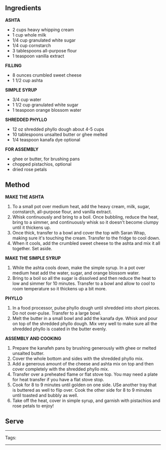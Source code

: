
## Ingredients

**ASHTA**

- 2 cups heavy whipping cream
- 1 cup whole milk
- 1/4 cup granulated white sugar
- 1/4 cup cornstarch
- 3 tablespoons all-purpose flour
- 1 teaspoon vanilla extract

**FILLING**

- 8 ounces crumbled sweet cheese
- 1 1/2 cup ashta

**SIMPLE SYRUP**

- 3/4 cup water
- 1 1/2 cup granulated white sugar
- 1 teaspoon orange blossom water

**SHREDDED PHYLLO**

- 12 oz shredded phyllo dough about 4-5 cups
- 10 tablespoons unsalted butter or ghee melted
- 1/4 teaspoon kanafa dye optional

**FOR ASSEMBLY**

- ghee or butter, for brushing pans
- chopped pistachios, optional
- dried rose petals
## Method

**MAKE THE ASHTA**

1. To a small pot over medium heat, add the heavy cream, milk, sugar, cornstarch, all-purpose flour, and vanilla extract.
2. Whisk continuously and bring to a boil. Once bubbling, reduce the heat, bring to a simmer, and continuously whisk so it doesn't become clumpy until it thickens up.
3. Once thick, transfer to a bowl and cover the top with Saran Wrap, making sure it's touching the cream. Transfer to the fridge to cool down.
4. When it cools, add the crumbled sweet cheese to the ashta and mix it all together. Set aside.

**MAKE THE SIMPLE SYRUP**

1. While the ashta cools down, make the simple syrup. In a pot over medium heat add the water, sugar, and orange blossom water.
2. Bring to a boil so all the sugar is dissolved and then reduce the heat to low and simmer for 10 minutes. Transfer to a bowl and allow to cool to room temperature so it thickens up a bit more.

**PHYLLO**

1. In a food processor, pulse phyllo dough until shredded into short pieces. Do not over-pulse. Transfer to a large bowl.
2. Melt the butter in a small bowl and add the kanafa dye. Whisk and pour on top of the shredded phyllo dough. Mix very well to make sure all the shredded phyllo is coated in the butter evenly.

**ASSEMBLY AND COOKING**

1. Prepare the kanafeh pans by brushing generously with ghee or melted unsalted butter.
2. Cover the whole bottom and sides with the shredded phyllo mix.
3. Add a generous amount of the cheese and ashta mix on top and then cover completely with the shredded phyllo mix.
4. Transfer over a preheated flame or flat stove top. You may need a plate for heat transfer if you have a flat stove stop.
5. Cook for 8 to 9 minutes until golden on one side. USe another tray that is buttered as well to flip over. Cook the other side for 8 to 9 minutes until toasted and bubbly as well.
6. Take off the heat, cover in simple syrup, and garnish with pistachios and rose petals to enjoy!
## Serve

---
Tags: 

---


